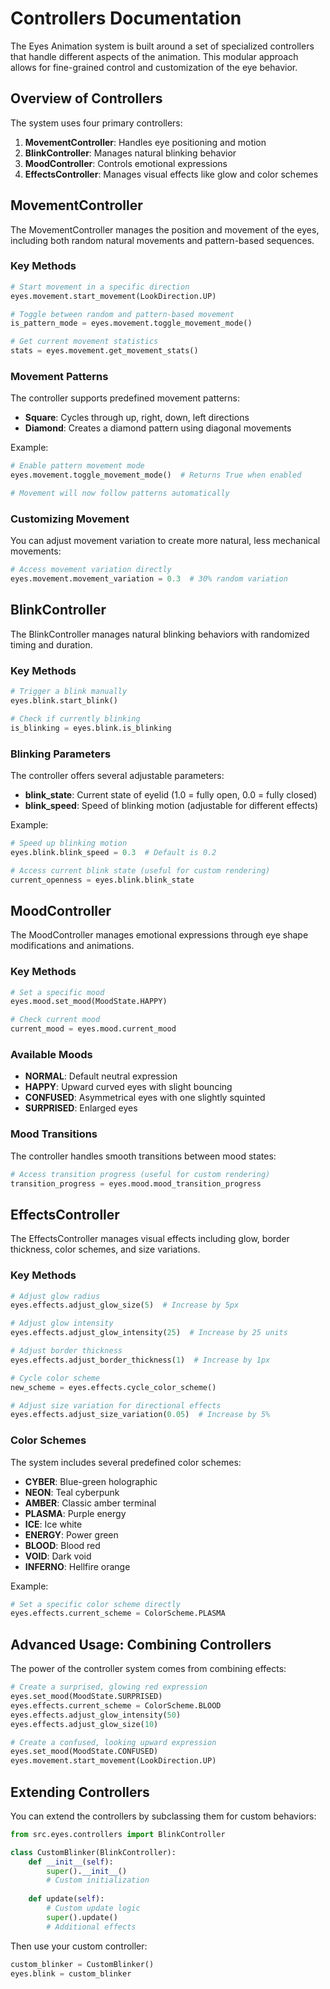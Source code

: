 # Controllers Documentation

The Eyes Animation system is built around a set of specialized controllers that handle different aspects of the animation. This modular approach allows for fine-grained control and customization of the eye behavior.

## Overview of Controllers

The system uses four primary controllers:

1. **MovementController**: Handles eye positioning and motion
2. **BlinkController**: Manages natural blinking behavior
3. **MoodController**: Controls emotional expressions
4. **EffectsController**: Manages visual effects like glow and color schemes

## MovementController

The MovementController manages the position and movement of the eyes, including both random natural movements and pattern-based sequences.

### Key Methods

```python
# Start movement in a specific direction
eyes.movement.start_movement(LookDirection.UP)

# Toggle between random and pattern-based movement
is_pattern_mode = eyes.movement.toggle_movement_mode()

# Get current movement statistics
stats = eyes.movement.get_movement_stats()
```

### Movement Patterns

The controller supports predefined movement patterns:

- **Square**: Cycles through up, right, down, left directions
- **Diamond**: Creates a diamond pattern using diagonal movements

Example:
```python
# Enable pattern movement mode
eyes.movement.toggle_movement_mode()  # Returns True when enabled

# Movement will now follow patterns automatically
```

### Customizing Movement

You can adjust movement variation to create more natural, less mechanical movements:

```python
# Access movement variation directly
eyes.movement.movement_variation = 0.3  # 30% random variation
```

## BlinkController

The BlinkController manages natural blinking behaviors with randomized timing and duration.

### Key Methods

```python
# Trigger a blink manually
eyes.blink.start_blink()

# Check if currently blinking
is_blinking = eyes.blink.is_blinking
```

### Blinking Parameters

The controller offers several adjustable parameters:

- **blink_state**: Current state of eyelid (1.0 = fully open, 0.0 = fully closed)
- **blink_speed**: Speed of blinking motion (adjustable for different effects)

Example:
```python
# Speed up blinking motion
eyes.blink.blink_speed = 0.3  # Default is 0.2

# Access current blink state (useful for custom rendering)
current_openness = eyes.blink.blink_state
```

## MoodController

The MoodController manages emotional expressions through eye shape modifications and animations.

### Key Methods

```python
# Set a specific mood
eyes.mood.set_mood(MoodState.HAPPY)

# Check current mood
current_mood = eyes.mood.current_mood
```

### Available Moods

- **NORMAL**: Default neutral expression
- **HAPPY**: Upward curved eyes with slight bouncing
- **CONFUSED**: Asymmetrical eyes with one slightly squinted
- **SURPRISED**: Enlarged eyes

### Mood Transitions

The controller handles smooth transitions between mood states:

```python
# Access transition progress (useful for custom rendering)
transition_progress = eyes.mood.mood_transition_progress
```

## EffectsController

The EffectsController manages visual effects including glow, border thickness, color schemes, and size variations.

### Key Methods

```python
# Adjust glow radius
eyes.effects.adjust_glow_size(5)  # Increase by 5px

# Adjust glow intensity
eyes.effects.adjust_glow_intensity(25)  # Increase by 25 units

# Adjust border thickness
eyes.effects.adjust_border_thickness(1)  # Increase by 1px

# Cycle color scheme
new_scheme = eyes.effects.cycle_color_scheme()

# Adjust size variation for directional effects
eyes.effects.adjust_size_variation(0.05)  # Increase by 5%
```

### Color Schemes

The system includes several predefined color schemes:

- **CYBER**: Blue-green holographic
- **NEON**: Teal cyberpunk
- **AMBER**: Classic amber terminal
- **PLASMA**: Purple energy
- **ICE**: Ice white
- **ENERGY**: Power green
- **BLOOD**: Blood red
- **VOID**: Dark void
- **INFERNO**: Hellfire orange

Example:
```python
# Set a specific color scheme directly
eyes.effects.current_scheme = ColorScheme.PLASMA
```

## Advanced Usage: Combining Controllers

The power of the controller system comes from combining effects:

```python
# Create a surprised, glowing red expression
eyes.set_mood(MoodState.SURPRISED)
eyes.effects.current_scheme = ColorScheme.BLOOD
eyes.effects.adjust_glow_intensity(50)
eyes.effects.adjust_glow_size(10)

# Create a confused, looking upward expression
eyes.set_mood(MoodState.CONFUSED)
eyes.movement.start_movement(LookDirection.UP)
```

## Extending Controllers

You can extend the controllers by subclassing them for custom behaviors:

```python
from src.eyes.controllers import BlinkController

class CustomBlinker(BlinkController):
    def __init__(self):
        super().__init__()
        # Custom initialization
    
    def update(self):
        # Custom update logic
        super().update()
        # Additional effects
```

Then use your custom controller:

```python
custom_blinker = CustomBlinker()
eyes.blink = custom_blinker
```